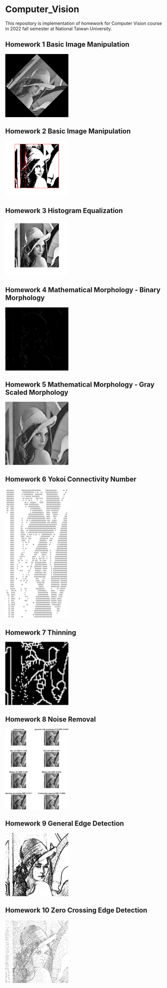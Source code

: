 # Computer_Vision

This repository is implementation of homework for Computer Vision course in 2022 fall semester at National Taiwan University.

## Homework 1 Basic Image Manipulation
<img src="https://github.com/Jia-Wei-Liao/Computer_Vision/blob/main/HW1/figure/rotate45.png" alt="Cover" width="200"/>

## Homework 2 Basic Image Manipulation
<img src="https://github.com/Jia-Wei-Liao/Computer_Vision/blob/main/HW2/figure/4_connected_components_image.png" alt="Cover" width="200"/>

## Homework 3 Histogram Equalization
<img src="https://github.com/Jia-Wei-Liao/Computer_Vision/blob/main/HW3/figure/HE_image.png" alt="Cover" width="200"/>

## Homework 4 Mathematical Morphology - Binary Morphology
<img src="https://github.com/Jia-Wei-Liao/Computer_Vision/blob/main/HW4/figure/hit_and_miss_image.png" alt="Cover" width="200"/>

## Homework 5 Mathematical Morphology - Gray Scaled Morphology
<img src="https://github.com/Jia-Wei-Liao/Computer_Vision/blob/main/HW5/figure/opening_image.png" alt="Cover" width="200"/>

## Homework 6 Yokoi Connectivity Number
<img src="https://github.com/Jia-Wei-Liao/Computer_Vision/blob/main/HW6/figure/output.png" alt="Cover" width="200"/>

## Homework 7 Thinning
<img src="https://github.com/Jia-Wei-Liao/Computer_Vision/blob/main/HW7/figure/thinning_image.png" alt="Cover" width="200"/>

## Homework 8 Noise Removal
<img src="https://github.com/Jia-Wei-Liao/Computer_Vision/blob/main/HW8/figure/gaussian_with_amplitude_of_10.png" alt="Cover" width="200"/>

## Homework 9 General Edge Detection
<img src="https://github.com/Jia-Wei-Liao/Computer_Vision/blob/main/HW9/figure/robert.png" alt="Cover" width="200"/>

## Homework 10 Zero Crossing Edge Detection
<img src="https://github.com/Jia-Wei-Liao/Computer_Vision/blob/main/HW10/figure/laplace1.png" alt="Cover" width="200"/>
